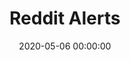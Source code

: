 ---
layout: inner
position: left
title: 'Reddit Alerts'
date: 2020-05-06 00:00:00
categories: development design
tags: Python Twilio Slack API
featured_image: '/img/posts/reddit-text-alerts.png'
project_link: 'https://github.com/danielbarone/reddit-text-alerts'
button_text: 'Visit Project'
button_icon: 'github'
lead_text: 'Simple app to monitor Reddit for a given search string. Sends Slack/text alerts when found.'
---